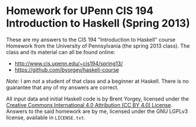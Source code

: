 # Homework for UPenn CIS 194 Introduction to Haskell (Spring 2013)

These are my answers to the CIS 194 "Introduction to Haskell" course Homework
from the University of Pennsylvania (the spring 2013 class). The class and its
material can all be found online:
 * http://www.cis.upenn.edu/~cis194/spring13/
 * https://github.com/byorgey/haskell-course

*Note:* I am not a student of that class and a beginner at Haskell. There is no
guarantee that any of my answers are correct.

All input data and initial Haskell code is by Brent Yorgey, licensed under the
[Creative Commons International 4.0 Attribution (CC BY 4.0) License](cc-by-40).
Answers to the said homework are by me, licensed under the GNU LGPLv3 license,
available in `LICENSE.txt`.

[cc-by-40]: https://creativecommons.org/licenses/by/4.0/
